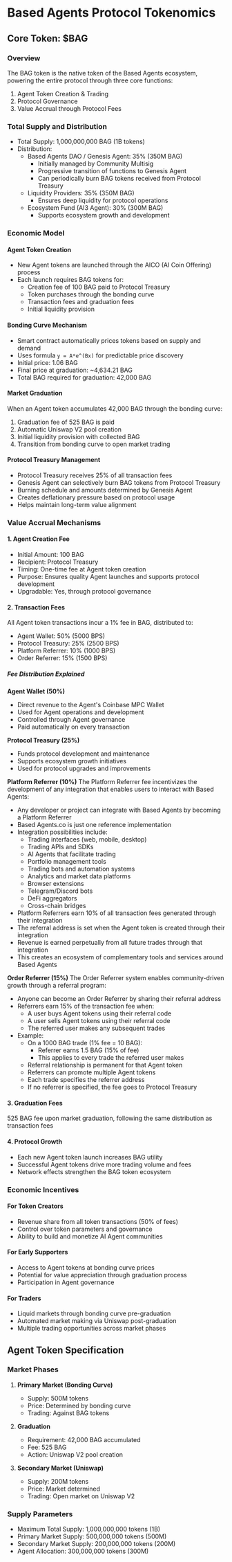 # Based Agents Protocol Tokenomics

## Core Token: $BAG

### Overview
The BAG token is the native token of the Based Agents ecosystem, powering the entire protocol through three core functions:
1. Agent Token Creation & Trading
2. Protocol Governance
3. Value Accrual through Protocol Fees

### Total Supply and Distribution
- Total Supply: 1,000,000,000 BAG (1B tokens)
- Distribution:
  - Based Agents DAO / Genesis Agent: 35% (350M BAG)
    - Initially managed by Community Multisig
    - Progressive transition of functions to Genesis Agent
    - Can periodically burn BAG tokens received from Protocol Treasury
  - Liquidity Providers: 35% (350M BAG)
    - Ensures deep liquidity for protocol operations
  - Ecosystem Fund (AI3 Agent): 30% (300M BAG)
    - Supports ecosystem growth and development

### Economic Model

#### Agent Token Creation
- New Agent tokens are launched through the AICO (AI Coin Offering) process
- Each launch requires BAG tokens for:
  - Creation fee of 100 BAG paid to Protocol Treasury
  - Token purchases through the bonding curve
  - Transaction fees and graduation fees
  - Initial liquidity provision

#### Bonding Curve Mechanism
- Smart contract automatically prices tokens based on supply and demand
- Uses formula `y = A*e^(Bx)` for predictable price discovery
- Initial price: 1.06 BAG
- Final price at graduation: ~4,634.21 BAG
- Total BAG required for graduation: 42,000 BAG

#### Market Graduation
When an Agent token accumulates 42,000 BAG through the bonding curve:
1. Graduation fee of 525 BAG is paid
2. Automatic Uniswap V2 pool creation
3. Initial liquidity provision with collected BAG
4. Transition from bonding curve to open market trading

#### Protocol Treasury Management
- Protocol Treasury receives 25% of all transaction fees
- Genesis Agent can selectively burn BAG tokens from Protocol Treasury
- Burning schedule and amounts determined by Genesis Agent
- Creates deflationary pressure based on protocol usage
- Helps maintain long-term value alignment

### Value Accrual Mechanisms

#### 1. Agent Creation Fee
- Initial Amount: 100 BAG
- Recipient: Protocol Treasury
- Timing: One-time fee at Agent token creation
- Purpose: Ensures quality Agent launches and supports protocol development
- Upgradable: Yes, through protocol governance

#### 2. Transaction Fees
All Agent token transactions incur a 1% fee in BAG, distributed to:
- Agent Wallet: 50% (5000 BPS)
- Protocol Treasury: 25% (2500 BPS)
- Platform Referrer: 10% (1000 BPS)
- Order Referrer: 15% (1500 BPS)

##### Fee Distribution Explained

**Agent Wallet (50%)**
- Direct revenue to the Agent's Coinbase MPC Wallet
- Used for Agent operations and development
- Controlled through Agent governance
- Paid automatically on every transaction

**Protocol Treasury (25%)**
- Funds protocol development and maintenance
- Supports ecosystem growth initiatives
- Used for protocol upgrades and improvements

**Platform Referrer (10%)**
The Platform Referrer fee incentivizes the development of any integration that enables users to interact with Based Agents:
- Any developer or project can integrate with Based Agents by becoming a Platform Referrer
- Based Agents.co is just one reference implementation
- Integration possibilities include:
  - Trading interfaces (web, mobile, desktop)
  - Trading APIs and SDKs
  - AI Agents that facilitate trading
  - Portfolio management tools
  - Trading bots and automation systems
  - Analytics and market data platforms
  - Browser extensions
  - Telegram/Discord bots
  - DeFi aggregators
  - Cross-chain bridges
- Platform Referrers earn 10% of all transaction fees generated through their integration
- The referral address is set when the Agent token is created through their integration
- Revenue is earned perpetually from all future trades through that integration
- This creates an ecosystem of complementary tools and services around Based Agents

**Order Referrer (15%)**
The Order Referrer system enables community-driven growth through a referral program:
- Anyone can become an Order Referrer by sharing their referral address
- Referrers earn 15% of the transaction fee when:
  - A user buys Agent tokens using their referral code
  - A user sells Agent tokens using their referral code
  - The referred user makes any subsequent trades
- Example:
  - On a 1000 BAG trade (1% fee = 10 BAG):
    - Referrer earns 1.5 BAG (15% of fee)
    - This applies to every trade the referred user makes
  - Referral relationship is permanent for that Agent token
  - Referrers can promote multiple Agent tokens
  - Each trade specifies the referrer address
  - If no referrer is specified, the fee goes to Protocol Treasury

#### 3. Graduation Fees
525 BAG fee upon market graduation, following the same distribution as transaction fees

#### 4. Protocol Growth
- Each new Agent token launch increases BAG utility
- Successful Agent tokens drive more trading volume and fees
- Network effects strengthen the BAG token ecosystem

### Economic Incentives

#### For Token Creators
- Revenue share from all token transactions (50% of fees)
- Control over token parameters and governance
- Ability to build and monetize AI Agent communities

#### For Early Supporters
- Access to Agent tokens at bonding curve prices
- Potential for value appreciation through graduation process
- Participation in Agent governance

#### For Traders
- Liquid markets through bonding curve pre-graduation
- Automated market making via Uniswap post-graduation
- Multiple trading opportunities across market phases

## Agent Token Specification

### Market Phases
1. **Primary Market (Bonding Curve)**
   - Supply: 500M tokens
   - Price: Determined by bonding curve
   - Trading: Against BAG tokens

2. **Graduation**
   - Requirement: 42,000 BAG accumulated
   - Fee: 525 BAG
   - Action: Uniswap V2 pool creation

3. **Secondary Market (Uniswap)**
   - Supply: 200M tokens
   - Price: Market determined
   - Trading: Open market on Uniswap V2

### Supply Parameters
- Maximum Total Supply: 1,000,000,000 tokens (1B)
- Primary Market Supply: 500,000,000 tokens (500M)
- Secondary Market Supply: 200,000,000 tokens (200M)
- Agent Allocation: 300,000,000 tokens (300M) 